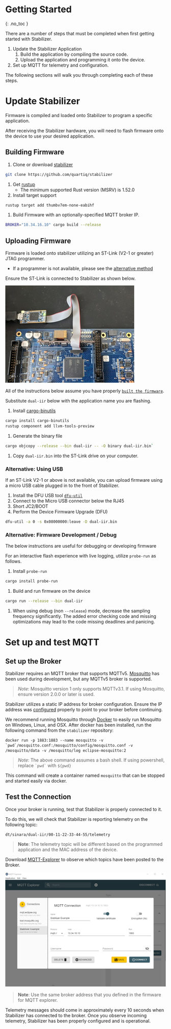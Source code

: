 # Getting Started
{: .no_toc }

There are a number of steps that must be completed when first getting started with Stabilizer.
1. Update the Stabilizer Application
    1. Build the application by compiling the source code.
    1. Upload the application and programming it onto the device.
1. Set up MQTT for telemetry and configuration.

The following sections will walk you through completing each of these steps.

# Update Stabilizer

Firmware is compiled and loaded onto Stabilizer to program a specific application.

After receiving the Stabilizer hardware, you will need to flash firmware onto the device to use your
desired application.

## Building Firmware

1. Clone or download [stabilizer](https://github.com/quartiq/stabilizer)
```bash
git clone https://github.com/quartiq/stabilizer
```
1. Get [rustup](https://rustup.rs/)
    * The minimum supported Rust version (MSRV) is 1.52.0
1. Install target support
```bash
rustup target add thumbv7em-none-eabihf
```
1. Build Firmware with an optionally-specified MQTT broker IP.
```bash
BROKER="10.34.16.10" cargo build --release
```

## Uploading Firmware

Firmware is loaded onto stabilizer utilizing an ST-Link (V2-1 or greater) JTAG programmer.
* If a programmer is not available, please see the [alternative method](#alternative-using-usb)

Ensure the ST-Link is connected to Stabilizer as shown below.

![JTAG Connection](assets/stabilizer-jtag.jpg)

All of the instructions below assume you have properly [`built the firmware`](#building-firmware).

Substitute `dual-iir` below with the application name you are flashing.

1. Install [cargo-binutils](https://github.com/rust-embedded/cargo-binutils/)
```bash
cargo install cargo-binutils
rustup component add llvm-tools-preview
```

1. Generate the binary file
```bash
cargo objcopy --release --bin dual-iir -- -O binary dual-iir.bin`
```

1. Copy `dual-iir.bin` into the ST-Link drive on your computer.


### Alternative: Using USB

If an ST-Link V2-1 or above is not available, you can upload firmware using a micro USB cable
plugged in to the front of Stabilizer.

1. Install the DFU USB tool [`dfu-util`](http://dfu-util.sourceforge.net)
1. Connect to the Micro USB connector below the RJ45
1. Short JC2/BOOT
1. Perform the Device Firmware Upgrade (DFU)
```bash
dfu-util -a 0 -s 0x08000000:leave -D dual-iir.bin
```

### Alternative: Firmware Development / Debug

The below instructions are useful for debugging or developing firmware

For an interactive flash experience with live logging, utilize `probe-run` as follows.

1. Install `probe-run`
```bash
cargo install probe-run
```
1. Build and run firmware on the device
```bash
cargo run --release --bin dual-iir
```
1. When using debug (non `--release`) mode, decrease the sampling frequency significantly.
  The added error checking code and missing optimizations may lead to the code
  missing deadlines and panicing.

# Set up and test MQTT

## Set up the Broker
Stabilizer requires an MQTT broker that supports MQTTv5. [Mosquitto](https://mosquitto.org/) has
been used during development, but any MQTTv5 broker is supported.

> _Note_: Mosquitto version 1 only supports MQTTv3.1. If using Mosquitto, ensure version 2.0.0 or
> later is used.

Stabilizer utilizes a static IP address for broker configuration. Ensure the IP address was
[configured](#building-firmware) properly to point to your broker before continuing.

We recommend running Mosquitto through [Docker](https://docker.com) to easily run Mosquitto on
Windows, Linux, and OSX. After docker has been installed, run the following command from
the `stabilizer` repository:
```
docker run -p 1883:1883 --name mosquitto -v `pwd`/mosquitto.conf:/mosquitto/config/mosquitto.conf -v /mosquitto/data -v /mosquitto/log eclipse-mosquitto:2
```

> _Note_: The above command assumes a bash shell. If using powershell, replace `` `pwd` `` with
> `${pwd}`

This command will create a container named `mosquitto` that can be stopped and started easily via
docker.

## Test the Connection
Once your broker is running, test that Stabilizer is properly connected to it.

To do this, we will check that Stabilizer is reporting telemetry on the following topic:
```
dt/sinara/dual-iir/00-11-22-33-44-55/telemetry
```
> **Note**: The telemetry topic will be different based on the programmed application and the MAC address
   of the device.

Download [MQTT-Explorer](http://mqtt-explorer.com/) to observe which topics have been posted to the
Broker.

![MQTT Explorer Configuration](assets/mqtt-explorer.png)

> **Note**: Use the same broker address that you defined in the firmware for MQTT explorer.

Telemetry messages should come in approximately every 10 seconds when Stabilizer has connected to
the broker.  Once you observe incoming telemetry, Stabilizer has been properly configured and is
operational.
